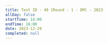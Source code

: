 ```yaml
---
title: Test ID - 49 [Round - 1 - DM] - 2023
allDay: false
startTime: 14:00
endTime: 16:00
date: 2023-12-29
completed: null
---
```

